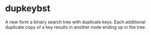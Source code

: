 # dupkeybst
A new form a binary search tree with duplicate keys. Each additional duplicate copy of a key results in another node ending up in the tree. 
